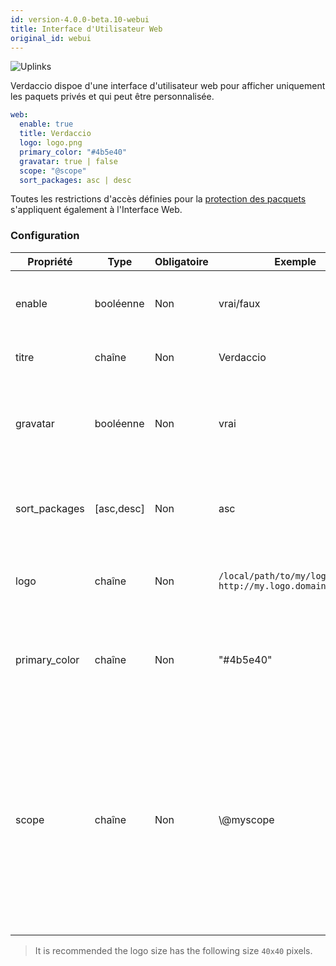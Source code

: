```yaml
---
id: version-4.0.0-beta.10-webui
title: Interface d'Utilisateur Web
original_id: webui
---
```


![Uplinks](https://user-images.githubusercontent.com/558752/52916111-fa4ba980-32db-11e9-8a64-f4e06eb920b3.png)

Verdaccio dispoe d'une interface d'utilisateur web pour afficher uniquement les paquets privés et qui peut être personnalisée.

```yaml
web:
  enable: true
  title: Verdaccio
  logo: logo.png
  primary_color: "#4b5e40"
  gravatar: true | false
  scope: "@scope"
  sort_packages: asc | desc
```

Toutes les restrictions d'accès définies pour la [protection des pacquets](protect-your-dependencies.md) s'appliquent également à l'Interface Web.

### Configuration

| Propriété     | Type       | Obligatoire | Exemple                                                       | Soutien    | Description                                                                                                                                                          |
| ------------- | ---------- | ----------- | ------------------------------------------------------------- | ---------- | -------------------------------------------------------------------------------------------------------------------------------------------------------------------- |
| enable        | booléenne  | Non         | vrai/faux                                                     | tous       | permettre l’affichage de l’interface web                                                                                                                             |
| titre         | chaîne     | Non         | Verdaccio                                                     | tous       | Description du titre HTML                                                                                                                                            |
| gravatar      | booléenne  | Non         | vrai                                                          | `>v4`   | Gravatars will be generated under the hood if this property is enabled                                                                                               |
| sort_packages | [asc,desc] | Non         | asc                                                           | `>v4`   | By default private packages are sorted by ascending                                                                                                                  |
| logo          | chaîne     | Non         | `/local/path/to/my/logo.png` `http://my.logo.domain/logo.png` | tous       | a URI where logo is located (header logo)                                                                                                                            |
| primary_color | chaîne     | Non         | "#4b5e40"                                                     | `>4`    | The primary color to use throughout the UI (header, etc)                                                                                                             |
| scope         | chaîne     | Non         | \\@myscope                                                  | `>v3.x` | Si vous utilisez ce registre pour un modul spécifique, définissez le dans l'en-tête des instructions de l'interface Web de l'utilisateur (note: escape @ with \\@) |

> It is recommended the logo size has the following size `40x40` pixels.